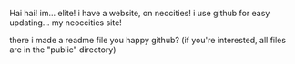 Hai hai! im... elite! i have a website, on neocities! i use github for easy updating... my neoccities site!

there i made a readme file you happy github?
(if you're interested, all files are in the "public" directory)
